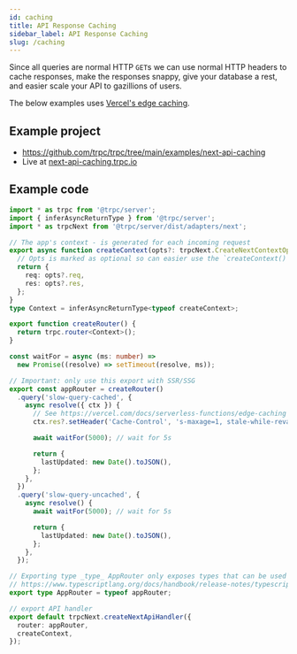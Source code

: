 ```yaml
---
id: caching
title: API Response Caching
sidebar_label: API Response Caching
slug: /caching
---
```


Since all queries are normal HTTP `GET`s we can use normal HTTP headers to cache responses, make the responses snappy, give your database a rest, and easier scale your API to gazillions of users.

The below examples uses [Vercel's edge caching](https://vercel.com/docs/serverless-functions/edge-caching).

## Example project

- https://github.com/trpc/trpc/tree/main/examples/next-api-caching
- Live at [next-api-caching.trpc.io](https://next-api-caching.trpc.io)

## Example code

```ts
import * as trpc from '@trpc/server';
import { inferAsyncReturnType } from '@trpc/server';
import * as trpcNext from '@trpc/server/dist/adapters/next';

// The app's context - is generated for each incoming request
export async function createContext(opts?: trpcNext.CreateNextContextOptions) {
  // Opts is marked as optional so can easier use the `createContext()`-fn in `getStaticProps`, etc
  return {
    req: opts?.req,
    res: opts?.res,
  };
}
type Context = inferAsyncReturnType<typeof createContext>;

export function createRouter() {
  return trpc.router<Context>();
}

const waitFor = async (ms: number) =>
  new Promise((resolve) => setTimeout(resolve, ms));

// Important: only use this export with SSR/SSG
export const appRouter = createRouter()
  .query('slow-query-cached', {
    async resolve({ ctx }) {
      // See https://vercel.com/docs/serverless-functions/edge-caching
      ctx.res?.setHeader('Cache-Control', 's-maxage=1, stale-while-revalidate');

      await waitFor(5000); // wait for 5s

      return {
        lastUpdated: new Date().toJSON(),
      };
    },
  })
  .query('slow-query-uncached', {
    async resolve() {
      await waitFor(5000); // wait for 5s

      return {
        lastUpdated: new Date().toJSON(),
      };
    },
  });

// Exporting type _type_ AppRouter only exposes types that can be used for inference
// https://www.typescriptlang.org/docs/handbook/release-notes/typescript-3-8.html#type-only-imports-and-export
export type AppRouter = typeof appRouter;

// export API handler
export default trpcNext.createNextApiHandler({
  router: appRouter,
  createContext,
});

```
